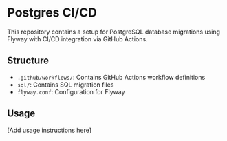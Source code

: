# Postgres CI/CD

This repository contains a setup for PostgreSQL database migrations using Flyway with CI/CD integration via GitHub Actions.

## Structure

- `.github/workflows/`: Contains GitHub Actions workflow definitions
- `sql/`: Contains SQL migration files
- `flyway.conf`: Configuration for Flyway

## Usage

[Add usage instructions here]
